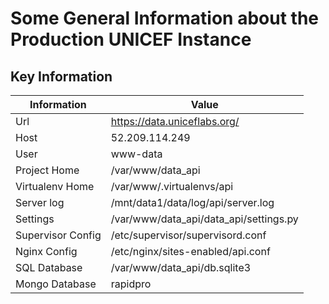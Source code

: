 # Some General Information about the Production UNICEF Instance

## Key Information


| Information | Value |
| ----------- | ----- |
| Url  | https://data.uniceflabs.org/ |
| Host  | 52.209.114.249 |
| User | www-data |
| Project Home | /var/www/data_api |
| Virtualenv Home | /var/www/.virtualenvs/api |
| Server log | /mnt/data1/data/log/api/server.log |
| Settings | /var/www/data_api/data_api/settings.py |
| Supervisor Config | /etc/supervisor/supervisord.conf |
| Nginx Config | /etc/nginx/sites-enabled/api.conf |
| SQL Database | /var/www/data_api/db.sqlite3 |
| Mongo Database | rapidpro |
